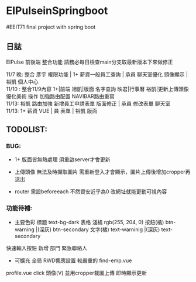 # EIPulseinSpringboot

#EEIT71 final project with spring boot


## 日誌

EIPulse 前後端 整合功能
請務必每日檢查main分支取最新版本下來做修正


11/7 晚: 整合 彥宇 權限功能 | 1+ 薪資一般員工查詢 |  承員 聊天室優化 頭像顯示 | 裕凱 個人中心 
</br>
11/10 :  整合11/9內容  1+|前端  旭凱|版面 名字查詢 映君|行事曆   裕凱|更新上傳頭像 優化美術 操作  加強路由配置 NAVIBAR路由重寫
</br>
11/13: 裕凱 路由加強 新增員工申請表單 版面修正 | 承員 修改表單 聊天室
</br>
11/13: 1+ 薪資 VUE | 員 表單 | 裕凱 版面
## TODOLIST:
### BUG:
- 1+ 版面皆無熱處理 須重啟server才會更新
- 上傳頭像 無法及時擷取圖片 需重新登入才會顯示，圖片上傳後增加cropper再送出

- router 需設beforeeach 不然資安近乎為0 改網址就能更動可視內容

### 功能待補:
- 主要色彩 
標題 text-bg-dark
表格 淺橘 rgb(255, 204, 0)
按鈕(橘) btn-warning |(深灰) btn-secondary
文字(橘) text-warninig |(深灰) text-secondary

快速輸入按鈕 新增
部門 緊急聯絡人

- 可擴充
全局 RWD響應設置
較嚴重的
find-emp.vue 



profile.vue
click 頭像(V) 並用cropper裁圖上傳 即時顯示更新





